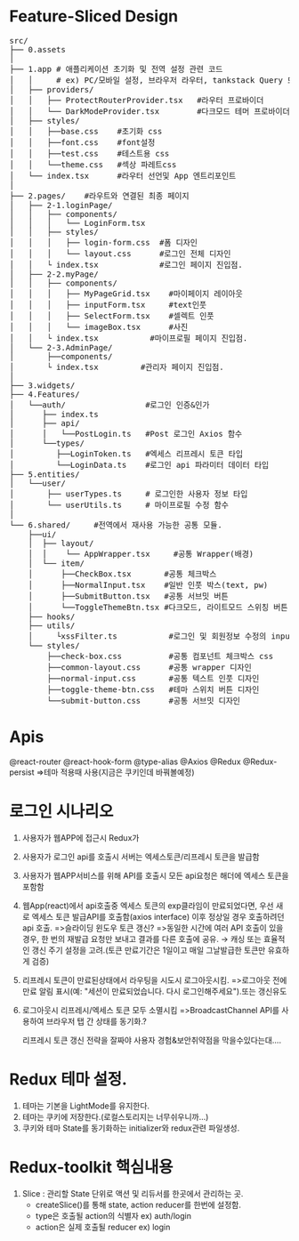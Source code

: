 # Feature-Sliced Design
<pre>
src/
├── 0.assets
│
├── 1.app # 애플리케이션 초기화 및 전역 설정 관련 코드
│   │     # ex) PC/모바일 설정, 브라우저 라우터, tankstack Query 또는 리덕스 프로바이더 (전역컴포넌트의 느낌)
│   ├── providers/         
│   │   ├── ProtectRouterProvider.tsx  	#라우터 프로바이더
│   │   └── DarkModeProvider.tsx        #다크모드 테머 프로바이더
│   ├── styles/
│   │   ├──base.css    #초기화 css
│   │   ├──font.css    #font설정
│   │   ├──test.css    #테스트용 css
│   │   └──theme.css   #섹상 파레트css
│   └── index.tsx      #라우터 선언및 App 엔트리포인트
│
├── 2.pages/    #라우트와 연결된 최종 페이지          
│   ├── 2-1.loginPage/
│   │   ├── components/
│   │   │   └── LoginForm.tsx
│   │   ├── styles/
│   │   │   ├── login-form.css  #폼 디자인
│   │   │   └── layout.css      #로그인 전체 디자인
│   │   └ index.tsx             #로그인 페이지 진입점.
│   ├── 2-2.myPage/
│   │	├── components/
│   │	│   ├── MyPageGrid.tsx    #마이페이지 레이아웃
│   │	│   ├── inputForm.tsx     #text인풋
│   │	│   ├── SelectForm.tsx    #셀렉트 인풋
│   │	│   └── imageBox.tsx      #사진
│   │	└ index.tsx	          #마이프로필 페이지 진입점.
│   └── 2-3.AdminPage/
│       ├──components/
│       └ index.tsx         #관리자 페이지 진입점.
│
├── 3.widgets/
├── 4.Features/
│   └──auth/                 #로그인 인증&인가
│      ├── index.ts 
│      ├── api/
│      │   └──PostLogin.ts   #Post 로그인 Axios 함수 
│      └──types/
│         ├──LoginToken.ts   #엑세스 리프레시 토큰 타입
│         └──LoginData.ts    #로그인 api 파라미터 데이터 타입
├── 5.entities/
│   └──user/
│       ├── userTypes.ts     # 로그인한 사용자 정보 타입
│       └── userUtils.ts     # 마이프로필 수정 함수    
│         
└── 6.shared/     #전역에서 재사용 가능한 공통 모듈.
	├──ui/
	│  ├── layout/
	│  │	└── AppWrapper.tsx     #공통 Wrapper(배경)
	│  └── item/
	│      ├──CheckBox.tsx       #공통 체크박스
	│      ├──NormalInput.tsx    #일반 인풋 박스(text, pw)
	│      ├──SubmitButton.tsx   #공통 서브밋 버튼
	│      └──ToggleThemeBtn.tsx #다크모드, 라이트모드 스위칭 버튼
	├── hooks/
	├── utils/
	│	  └xssFilter.ts           #로그인 및 회원정보 수정의 input 필터
	└── styles/ 	
		├──check-box.css          #공통 컴포넌트 체크박스 css	
		├──common-layout.css      #공통 wrapper 디자인
		├──normal-input.css       #공통 텍스트 인풋 디자인
		├──toggle-theme-btn.css   #테마 스위치 버튼 디자인
		└──submit-button.css      #공통 서브밋 디자인
</pre>

# Apis
@react-router
@react-hook-form
@type-alias
@Axios
@Redux
@Redux-persist =>테마 적용때 사용(지금은 쿠키인데 바꿔볼예정)


# 로그인 시나리오
1. 사용자가 웹APP에 접근시 Redux가 
2. 사용자가 로그인 api를 호출시 서버는 엑세스토큰/리프레시 토큰을 발급함
3. 사용자가 웹APP서비스를 위해 API를 호출시 모든 api요청은 해더에 엑세스 토큰을 포함함
4. 웹App(react)에서 api호출중 엑세스 토큰의 exp클라임이 만료되었다면, 우선 새로 엑세스 토큰 발급API를 호출함(axios interface) 이후 정상일 경우 호출하려던 api 호출.
  =>슬라이딩 윈도우 토큰 갱신?
  =>동일한 시간에 여러 API 호출이 있을 경우, 한 번의 재발급 요청만 보내고 결과를 다른 호출에 공유.
  → 캐싱 또는 효율적인 갱신 주기 설정을 고려.(토큰 만료기간은 1일이고 매일 그날발급한 토큰만 유효하게 검증)
5. 리프레시 토큰이 만료된상태에서 라우팅을 시도시 로그아웃시킴.
	=>로그아웃 전에 만료 알림 표시(예: "세션이 만료되었습니다. 다시 로그인해주세요").또는 갱신유도
6. 로그아웃시 리프레시/엑세스 토큰 모두 소멸시킴
	=>BroadcastChannel API를 사용하여 브라우저 탭 간 상태를 동기화.?

	리프레시 토큰 갱신 전략을 잘짜야 사용자 경험&보안취약점을 막을수있다는대....


# Redux 테마 설정.
1. 테마는 기본을 LightMode를 유지한다.
2. 테마는 쿠키에 저장한다.(로컬스토리지는 너무쉬우니까...)
3. 쿠키와 테마 State를 동기화하는 initializer와 redux관련 파일생성.

# Redux-toolkit 핵심내용
1. Slice : 관리할 State 단위로 액션 및 리듀서를 한곳에서 관리하는 곳.
	- createSlice()를 통해 state, action reducer를 한번에 설정함.
	- type은 호출될 action의 식별자  ex) auth/login
	- action은 실제 호출될 reducer ex) login